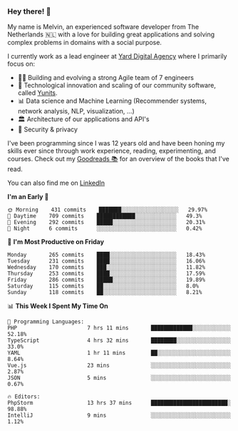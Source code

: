 ### Hey there! 👋

My name is Melvin, an experienced software developer from The Netherlands 🇳🇱 with a love for building great applications and solving complex problems in domains with a social purpose. 

I currently work as a lead engineer at [Yard Digital Agency](https://github.com/yardinternet) where I primarily focus on:

* 👏🏼 Building and evolving a strong Agile team of 7 engineers
* 🚀 Technological innovation and scaling of our community software, called [Yunits](https://www.yunits.com/).
* 📊 Data science and Machine Learning (Recommender systems, network analysis, NLP, visualization, ...)
* 🏛 Architecture of our applications and API's
* 🔐 Security & privacy

I've been programming since I was 12 years old and have been honing my skills ever since through work experience, reading, experimenting, and courses.
Check out my [Goodreads 📚](https://goodreads.com/melvinkoopmans) for an overview of the books that I've read. 

You can also find me on [LinkedIn](https://www.linkedin.com/in/melvinkoopmans)

<!--START_SECTION:waka-->
**I'm an Early 🐤** 

```text
🌞 Morning    431 commits    ███████░░░░░░░░░░░░░░░░░░   29.97% 
🌆 Daytime    709 commits    ████████████░░░░░░░░░░░░░   49.3% 
🌃 Evening    292 commits    █████░░░░░░░░░░░░░░░░░░░░   20.31% 
🌙 Night      6 commits      ░░░░░░░░░░░░░░░░░░░░░░░░░   0.42%

```
📅 **I'm Most Productive on Friday** 

```text
Monday       265 commits    ████░░░░░░░░░░░░░░░░░░░░░   18.43% 
Tuesday      231 commits    ████░░░░░░░░░░░░░░░░░░░░░   16.06% 
Wednesday    170 commits    ███░░░░░░░░░░░░░░░░░░░░░░   11.82% 
Thursday     253 commits    ████░░░░░░░░░░░░░░░░░░░░░   17.59% 
Friday       286 commits    █████░░░░░░░░░░░░░░░░░░░░   19.89% 
Saturday     115 commits    ██░░░░░░░░░░░░░░░░░░░░░░░   8.0% 
Sunday       118 commits    ██░░░░░░░░░░░░░░░░░░░░░░░   8.21%

```


📊 **This Week I Spent My Time On** 

```text
💬 Programming Languages: 
PHP                      7 hrs 11 mins       █████████████░░░░░░░░░░░░   52.18% 
TypeScript               4 hrs 32 mins       ████████░░░░░░░░░░░░░░░░░   33.0% 
YAML                     1 hr 11 mins        ██░░░░░░░░░░░░░░░░░░░░░░░   8.64% 
Vue.js                   23 mins             ░░░░░░░░░░░░░░░░░░░░░░░░░   2.87% 
JSON                     5 mins              ░░░░░░░░░░░░░░░░░░░░░░░░░   0.67%

🔥 Editors: 
PhpStorm                 13 hrs 37 mins      ████████████████████████░   98.88% 
IntelliJ                 9 mins              ░░░░░░░░░░░░░░░░░░░░░░░░░   1.12%

```


<!--END_SECTION:waka-->
